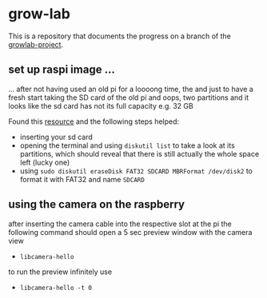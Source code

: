 # grow-lab

This is a repository that documents the progress on a branch of the [growlab-project][2].

## set up raspi image ...

... after not having used an old pi for a loooong time, the and just to have a fresh start taking the SD card of the old pi
and oops, two partitions and it looks like the sd card has not its full capacity e.g. 32 GB

Found this [resource][1] and the following steps helped:

- inserting your sd card
- opening the terminal and using `diskutil list` to take a look at its partitions, which should reveal that there is still actually the whole space left (lucky one)
- using `sudo diskutil eraseDisk FAT32 SDCARD MBRFormat /dev/disk2` to format it with FAT32 and name `SDCARD`

## using the camera on the raspberry

after inserting the camera cable into the respective slot at the pi the following command should open a 5 sec preview window with the camera view

- `libcamera-hello`

to run the preview infinitely use

- `libcamera-hello -t 0`

[1]: https://thomas.vanhoutte.be/miniblog/reclaim-the-full-storage-capacity-of-an-sd-card-on-macos/ "link formatting sd card on terminal"
[2]: https://github.com/alexellis/growlab "link to the github page of the growlab project"
